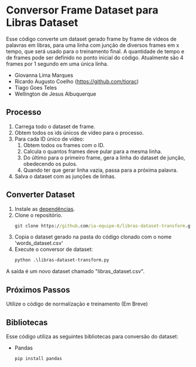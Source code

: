 # Conversor Frame Dataset para Libras Dataset 

Esse código converte um dataset gerado frame by frame de vídeos de palavras em libras, para uma linha com junção de diversos frames em x tempo, que será usado para o treinamento final. A quantidade de tempo e de frames pode ser definido no ponto inicial do código. Atualmente são 4 frames por 1 segundo em uma única linha.

* Giovanna Lima Marques 
* Ricardo Augusto Coelho (https://github.com/tiorac)
* Tiago Goes Teles 
* Wellington de Jesus Albuquerque 

## Processo

1. Carrega todo o dataset de frame.
1. Obtem todos os ids únicos de vídeo para o processo.
1. Para cada ID único de vídeo:
    1. Obtem todos os frames com o ID.
    1. Calcula o quantos frames deve pular para a mesma linha.
    1. Do último para o primeiro frame, gera a linha do dataset de junção, obedecendo os pulos.
    1. Quando ter que gerar linha vazia, passa para a próxima palavra.
1. Salva o dataset com as junções de linhas.

## Converter Dataset

1. Instale as [dependências](#Bibliotecas).
1. Clone o repositório.
    ```cmd
    git clone https://github.com/ia-equipe-6/libras-dataset-transform.git
    ```
1. Copia o dataset gerado na pasta do código clonado com o nome 'words_dataset.csv'
1. Execute o conversor de dataset:
    ```cmd
    python .\libras-dataset-transform.py
    ```

A saída é um novo dataset chamado "libras_dataset.csv".

## Próximos Passos

Utilize o código de normalização e treinamento
(Em Breve)

## Bibliotecas

Esse código utiliza as seguintes bibliotecas para conversão do dataset:

* Pandas
    ```cmd
    pip install pandas
    ```